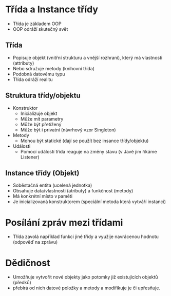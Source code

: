 # Třída a Instance třídy

* Třída je základem OOP
* OOP odráží skutečný svět

## Třída
* Popisuje objekt (vnitřní strukturu a vnější rozhraní), který má vlastnosti (attributy) 
* Nebo sdružuje metody (knihovní třída) 
* Podobná datovému typu 
* Třída odráží realitu 

## Struktura třídy/objektu
* Konstruktor
  * Inicializuje objekt
  * Může mít parametry
  * Může být přetížený
  * Může být i privatní (návrhový vzor Singleton)
* Metody
  * Mohou být statické (dají se použít bez insance třídy/objektu)
* Události
  * Pomocí událostí třída reaguje na změny stavu (v Javě jim říkáme Listener)

## Instance třídy (Objekt)
* Soběstačná entita (ucelená jednotka)
* Obsahuje data/vlastnosti (atributy) a funkčnost (metody)
* Má konkrétní místo v paměti
* Je inicializovaná konstruktorem (speciální metoda která vytváří instanci)

# Posílání zpráv mezi třídami
* Třída zavolá například funkci jiné třídy a využije navrácenou hodnotu (odpověď na zprávu)

# Dědičnost
* Umožňuje vytvořit nové objekty jako potomky již existujících objektů (předků)
* přebírá od nich datové položky a metody a modifikuje je či upřesňuje.
